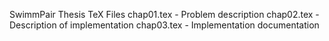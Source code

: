 SwimmPair Thesis TeX Files
chap01.tex - Problem description
chap02.tex - Description of implementation
chap03.tex - Implementation documentation
